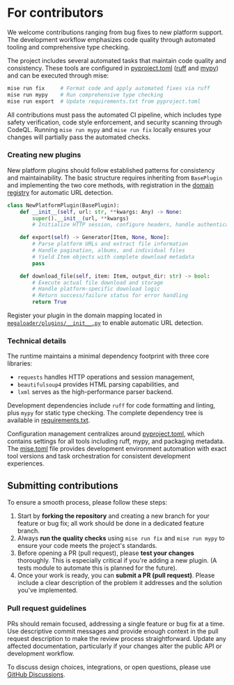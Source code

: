# For contributors

We welcome contributions ranging from bug fixes to new platform support. The
development workflow emphasizes code quality through automated tooling and
comprehensive type checking.

The project includes several automated tasks that maintain code quality and
consistency. These tools are configured in [pyproject.toml](../pyproject.toml)
([ruff](../pyproject.toml?plain=1#L32) and
[mypy](../pyproject.toml?plain=1#L69)) and can be executed through mise:

```bash
mise run fix     # Format code and apply automated fixes via ruff
mise run mypy    # Run comprehensive type checking
mise run export  # Update requirements.txt from pyproject.toml
```

All contributions must pass the automated CI pipeline, which includes type
safety verification, code style enforcement, and security scanning through
CodeQL. Running `mise run mypy` and `mise run fix` locally ensures your changes
will partially pass the automated checks.

### Creating new plugins

New platform plugins should follow established patterns for consistency and
maintainability. The basic structure requires inheriting from `BasePlugin` and
implementing the two core methods, with registration in the
[domain registry](../megaloader/plugins/__init__.py?plain=1#L16) for automatic
URL detection.

```python
class NewPlatformPlugin(BasePlugin):
    def __init__(self, url: str, **kwargs: Any) -> None:
        super().__init__(url, **kwargs)
        # Initialize HTTP session, configure headers, handle authentication

    def export(self) -> Generator[Item, None, None]:
        # Parse platform URLs and extract file information
        # Handle pagination, albums, and individual files
        # Yield Item objects with complete download metadata
        pass

    def download_file(self, item: Item, output_dir: str) -> bool:
        # Execute actual file download and storage
        # Handle platform-specific download logic
        # Return success/failure status for error handling
        return True
```

Register your plugin in the domain mapping located in
[`megaloader/plugins/__init__.py`](../megaloader/plugins/__init__.py) to enable
automatic URL detection.

### Technical details

The runtime maintains a minimal dependency footprint with three core libraries:

- `requests` handles HTTP operations and session management,
- `beautifulsoup4` provides HTML parsing capabilities, and
- `lxml` serves as the high-performance parser backend.

Development dependencies include `ruff` for code formatting and linting, plus
`mypy` for static type checking. The complete dependency tree is available in
[requirements.txt](../requirements.txt).

Configuration management centralizes around [pyproject.toml](../pyproject.toml),
which contains settings for all tools including ruff, mypy, and packaging
metadata. The [mise.toml](../mise.toml) file provides development environment
automation with exact tool versions and task orchestration for consistent
development experiences.

## Submitting contributions

To ensure a smooth process, please follow these steps:

1.  Start by **forking the repository** and creating a new branch for your
    feature or bug fix; all work should be done in a dedicated feature branch.
2.  Always **run the quality checks** using `mise run fix` and `mise run mypy`
    to ensure your code meets the project's standards.
3.  Before opening a PR (pull request), please **test your changes** thoroughly.
    This is especially critical if you're adding a new plugin. (A tests module
    to automate this is planned for the future).
4.  Once your work is ready, you can **submit a PR (pull request)**. Please
    include a clear description of the problem it addresses and the solution
    you've implemented.

### Pull request guidelines

PRs should remain focused, addressing a single feature or bug fix at a time. Use
descriptive commit messages and provide enough context in the pull request
description to make the review process straightforward. Update any affected
documentation, particularly if your changes alter the public API or development
workflow.

To discuss design choices, integrations, or open questions, please use
[GitHub Discussions](https://github.com/totallynotdavid/megaloader/discussions).
